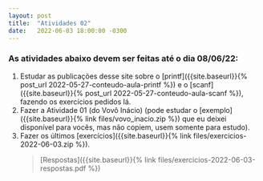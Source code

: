 ```yaml
---
layout: post
title:  "Atividades 02"
date:   2022-06-03 18:00:00 -0300
---
```


### As atividades abaixo devem ser feitas até o dia 08/06/22:

1. Estudar as publicações desse site sobre o [printf]({{site.baseurl}}{% post_url 2022-05-27-conteudo-aula-printf %}) e o [scanf]({{site.baseurl}}{% post_url 2022-05-27-conteudo-aula-scanf %}), fazendo os exercícios pedidos lá.
2. Fazer a Atividade 01 (do Vovô Inácio) (pode estudar o [exemplo]({{site.baseurl}}{% link files/vovo_inacio.zip %}) que eu deixei disponível para vocês, mas não copiem, usem somente para estudo).
3. Fazer os últimos [exercícios]({{site.baseurl}}{% link files/exercicios-2022-06-03.zip %}).
   > [Respostas]({{site.baseurl}}{% link files/exercicios-2022-06-03-respostas.pdf %})
